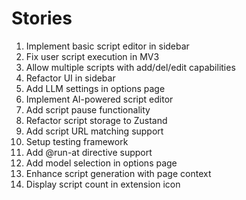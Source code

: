 # Stories

1. Implement basic script editor in sidebar
2. Fix user script execution in MV3
3. Allow multiple scripts with add/del/edit capabilities
4. Refactor UI in sidebar
5. Add LLM settings in options page
6. Implement AI-powered script editor
7. Add script pause functionality
8. Refactor script storage to Zustand
9. Add script URL matching support
10. Setup testing framework
11. Add @run-at directive support
12. Add model selection in options page
13. Enhance script generation with page context
14. Display script count in extension icon
